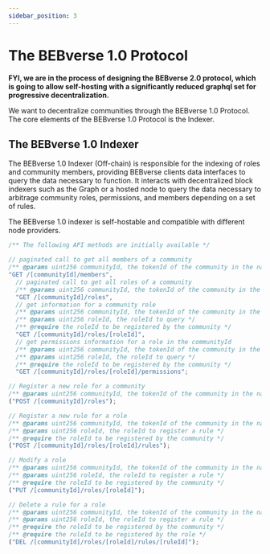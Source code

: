 ```yaml
---
sidebar_position: 3
---
```


# The BEBverse 1.0 Protocol

**FYI, we are in the process of designing the BEBverse 2.0 protocol, which is going to allow self-hosting with a significantly reduced graphql set for progressive decentralization.**

We want to decentralize communities through the BEBverse 1.0 Protocol. The core elements of the BEBverse 1.0 Protocol is the Indexer.

## The BEBverse 1.0 Indexer

The BEBverse 1.0 Indexer (Off-chain) is responsible for the indexing of roles and community members, providing BEBverse clients data interfaces to query the data necessary to function. It interacts with decentralized block indexers such as the Graph or a hosted node to query the data necessary to arbitrage community roles, permissions, and members depending on a set of rules.

The BEBverse 1.0 indexer is self-hostable and compatible with different node providers.

```js
/** The following API methods are initially available */

// paginated call to get all members of a community
/** @params uint256 communityId, the tokenId of the community in the name registrar*/
"GET /[communityId]/members",
  // paginated call to get all roles of a community
  /** @params uint256 communityId, the tokenId of the community in the name registrar*/
  "GET /[communityId]/roles",
  // get information for a community role
  /** @params uint256 communityId, the tokenId of the community in the name registrar*/
  /** @params uint256 roleId, the roleId to query */
  /** @require the roleId to be registered by the community */
  "GET /[communityId]/roles/[roleId]",
  // get permissions information for a role in the communityId
  /** @params uint256 communityId, the tokenId of the community in the name registrar*/
  /** @params uint256 roleId, the roleId to query */
  /** @require the roleId to be registered by the community */
  "GET /[communityId]/roles/[roleId]/permissions";

// Register a new role for a community
/** @params uint256 communityId, the tokenId of the community in the name registrar*/
("POST /[communityId]/roles");

// Register a new rule for a role
/** @params uint256 communityId, the tokenId of the community in the name registrar*/
/** @params uint256 roleId, the roleId to register a rule */
/** @require the roleId to be registered by the community */
("POST /[communityId]/roles/[roleId]/rules");

// Modify a role
/** @params uint256 communityId, the tokenId of the community in the name registrar*/
/** @params uint256 roleId, the roleId to register a rule */
/** @require the roleId to be registered by the community */
("PUT /[communityId]/roles/[roleId]");

// Delete a rule for a role
/** @params uint256 communityId, the tokenId of the community in the name registrar*/
/** @params uint256 roleId, the roleId to register a rule */
/** @require the roleId to be registered by the community */
/** @require the ruleId to be registered by the role */
("DEL /[communityId]/roles/[roleId]/rules/[ruleId]");
```
